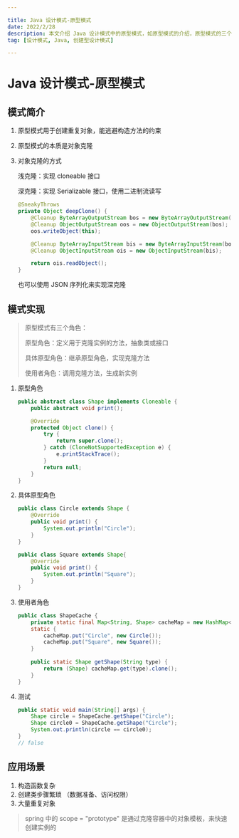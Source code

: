 ```yaml
---

title: Java 设计模式-原型模式
date: 2022/2/28
description: 本文介绍 Java 设计模式中的原型模式，如原型模式的介绍，原型模式的三个角色和代码实现，以及原型模式的应用场景
tag: [设计模式, Java, 创建型设计模式]

---
```


# Java 设计模式-原型模式

## 模式简介

1. 原型模式用于创建重复对象，能逃避构造方法的约束

2. 原型模式的本质是对象克隆

3. 对象克隆的方式

   浅克隆：实现 cloneable 接口

   深克隆：实现 Serializable 接口，使用二进制流读写

   ```java
   @SneakyThrows
   private Object deepClone() {
       @Cleanup ByteArrayOutputStream bos = new ByteArrayOutputStream();
       @Cleanup ObjectOutputStream oos = new ObjectOutputStream(bos);
       oos.writeObject(this);
   
       @Cleanup ByteArrayInputStream bis = new ByteArrayInputStream(bos.toByteArray());
       @Cleanup ObjectInputStream ois = new ObjectInputStream(bis);
   
       return ois.readObject();
   }
   ```

   也可以使用 JSON 序列化来实现深克隆

## 模式实现

> 原型模式有三个角色：
>
> 原型角色：定义用于克隆实例的方法，抽象类或接口
>
> 具体原型角色：继承原型角色，实现克隆方法
>
> 使用者角色：调用克隆方法，生成新实例

1. 原型角色

   ```java
   public abstract class Shape implements Cloneable {
       public abstract void print();
   
       @Override
       protected Object clone() {
           try {
               return super.clone();
           } catch (CloneNotSupportedException e) {
               e.printStackTrace();
           }
           return null;
       }
   }
   ```

2. 具体原型角色

   ```java
   public class Circle extends Shape {
       @Override
       public void print() {
           System.out.println("Circle");
       }
   }
   
   public class Square extends Shape{
       @Override
       public void print() {
           System.out.println("Square");
       }
   }
   ```

3. 使用者角色

   ```java
   public class ShapeCache {
       private static final Map<String, Shape> cacheMap = new HashMap<>();
       static {
           cacheMap.put("Circle", new Circle());
           cacheMap.put("Square", new Square());
       }
       
       public static Shape getShape(String type) {
           return (Shape) cacheMap.get(type).clone();
       }
   }
   ```

4. 测试

   ```java
   public static void main(String[] args) {
       Shape circle = ShapeCache.getShape("Circle");
       Shape circle0 = ShapeCache.getShape("Circle");
       System.out.println(circle == circle0);
   }
   // false
   ```

## 应用场景

1. 构造函数复杂
2. 创建类步骤繁琐 （数据准备、访问权限）
3. 大量重复对象

> spring 中的 scope = "prototype" 是通过克隆容器中的对象模板，来快速创建实例的
